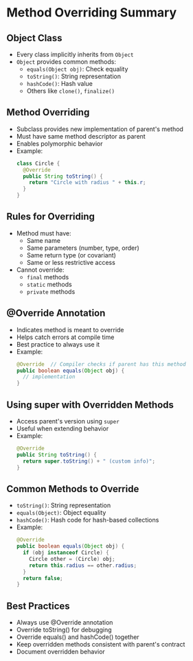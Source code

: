 # Method Overriding Summary

## Object Class
- Every class implicitly inherits from `Object`
- `Object` provides common methods:
    - `equals(Object obj)`: Check equality
    - `toString()`: String representation
    - `hashCode()`: Hash value
    - Others like `clone()`, `finalize()`

## Method Overriding
- Subclass provides new implementation of parent's method
- Must have same method descriptor as parent
- Enables polymorphic behavior
- Example:
  ```java
  class Circle {
    @Override
    public String toString() {
      return "Circle with radius " + this.r;
    }
  }
  ```

## Rules for Overriding
- Method must have:
    - Same name
    - Same parameters (number, type, order)
    - Same return type (or covariant)
    - Same or less restrictive access
- Cannot override:
    - `final` methods
    - `static` methods
    - `private` methods

## @Override Annotation
- Indicates method is meant to override
- Helps catch errors at compile time
- Best practice to always use it
- Example:
  ```java
  @Override  // Compiler checks if parent has this method
  public boolean equals(Object obj) {
    // implementation
  }
  ```

## Using super with Overridden Methods
- Access parent's version using `super`
- Useful when extending behavior
- Example:
  ```java
  @Override
  public String toString() {
    return super.toString() + " (custom info)";
  }
  ```

## Common Methods to Override
- `toString()`: String representation
- `equals(Object)`: Object equality
- `hashCode()`: Hash code for hash-based collections
- Example:
  ```java
  @Override
  public boolean equals(Object obj) {
    if (obj instanceof Circle) {
      Circle other = (Circle) obj;
      return this.radius == other.radius;
    }
    return false;
  }
  ```

## Best Practices
- Always use @Override annotation
- Override toString() for debugging
- Override equals() and hashCode() together
- Keep overridden methods consistent with parent's contract
- Document overridden behavior
